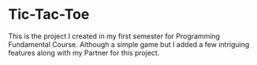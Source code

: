 # Tic-Tac-Toe
This is the project I created in my first semester for Programming Fundamental Course. Although a simple game but I added a few intriguing features along with my Partner for this project.
